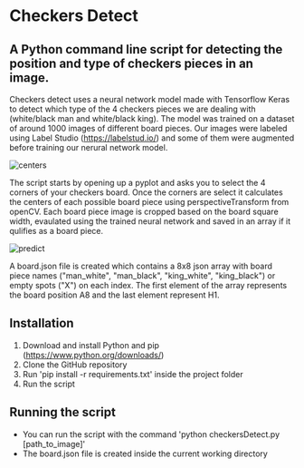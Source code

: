 # Checkers Detect

## A Python command line script for detecting the position and type of checkers pieces in an image.
Checkers detect uses a neural network model made with Tensorflow Keras to detect which type of the 4 checkers pieces we are dealing with (white/black man and white/black king).
The model was trained on a dataset of around 1000 images of different board pieces. Our images were labeled using Label Studio (https://labelstud.io/) and some of them were augmented before training our nerural network model.


![centers](https://github.com/user-attachments/assets/53de1d09-6c30-4014-9bbc-1978538af057)

The script starts by opening up a pyplot and asks you to select the 4 corners of your checkers board.
Once the corners are select it calculates the centers of each possible board piece using perspectiveTransform from openCV. Each board piece image is cropped based on the board square width, evaulated using the trained neural network and saved in an array if it qulifies as a board piece.

![predict](https://github.com/user-attachments/assets/af8e8e32-d475-40f1-8cf4-879da17bc753)


A board.json file is created which contains a 8x8 json array with board piece names ("man_white", "man_black", "king_white", "king_black") or empty spots ("X") on each index. The first element of the array represents the board position A8 
and the last element represent H1.

## Installation
1. Download and install Python and pip (https://www.python.org/downloads/)
2. Clone the GitHub repository
3. Run 'pip install -r requirements.txt' inside the project folder
5. Run the script

## Running the script
+ You can run the script with the command 'python checkersDetect.py [path_to_image]'
+ The board.json file is created inside the current working directory
